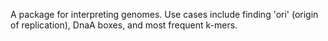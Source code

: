 A package for interpreting genomes. Use cases include finding 'ori' (origin of replication), DnaA boxes, and most frequent k-mers. 